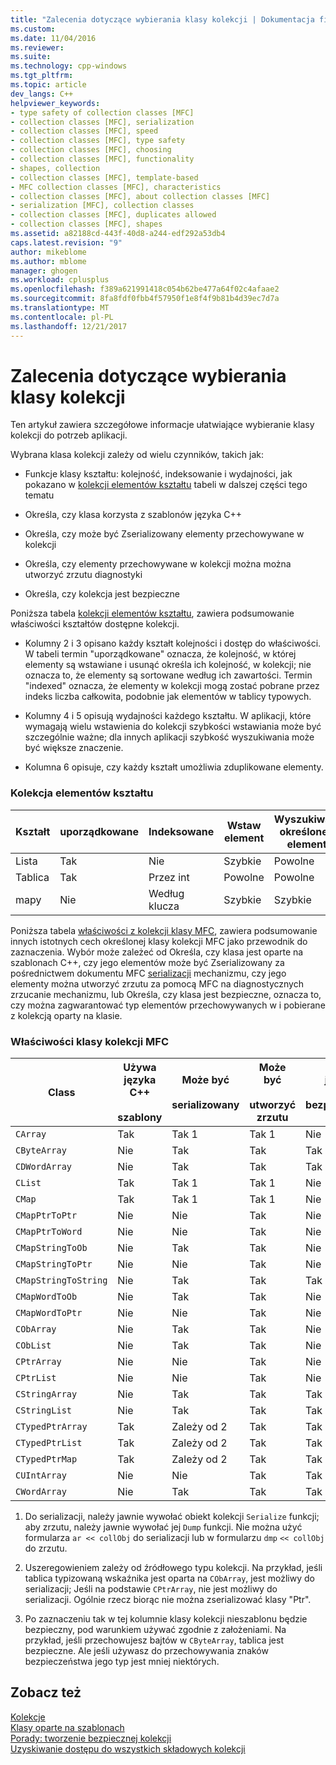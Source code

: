 ```yaml
---
title: "Zalecenia dotyczące wybierania klasy kolekcji | Dokumentacja firmy Microsoft"
ms.custom: 
ms.date: 11/04/2016
ms.reviewer: 
ms.suite: 
ms.technology: cpp-windows
ms.tgt_pltfrm: 
ms.topic: article
dev_langs: C++
helpviewer_keywords:
- type safety of collection classes [MFC]
- collection classes [MFC], serialization
- collection classes [MFC], speed
- collection classes [MFC], type safety
- collection classes [MFC], choosing
- collection classes [MFC], functionality
- shapes, collection
- collection classes [MFC], template-based
- MFC collection classes [MFC], characteristics
- collection classes [MFC], about collection classes [MFC]
- serialization [MFC], collection classes
- collection classes [MFC], duplicates allowed
- collection classes [MFC], shapes
ms.assetid: a82188cd-443f-40d8-a244-edf292a53db4
caps.latest.revision: "9"
author: mikeblome
ms.author: mblome
manager: ghogen
ms.workload: cplusplus
ms.openlocfilehash: f389a621991418c054b62be477a64f02c4afaae2
ms.sourcegitcommit: 8fa8fdf0fbb4f57950f1e8f4f9b81b4d39ec7d7a
ms.translationtype: MT
ms.contentlocale: pl-PL
ms.lasthandoff: 12/21/2017
---
```

# <a name="recommendations-for-choosing-a-collection-class"></a>Zalecenia dotyczące wybierania klasy kolekcji
Ten artykuł zawiera szczegółowe informacje ułatwiające wybieranie klasy kolekcji do potrzeb aplikacji.  
  
 Wybrana klasa kolekcji zależy od wielu czynników, takich jak:  
  
-   Funkcje klasy kształtu: kolejność, indeksowanie i wydajności, jak pokazano w [kolekcji elementów kształtu](#_core_collection_shape_features) tabeli w dalszej części tego tematu  
  
-   Określa, czy klasa korzysta z szablonów języka C++  
  
-   Określa, czy może być Zserializowany elementy przechowywane w kolekcji  
  
-   Określa, czy elementy przechowywane w kolekcji można można utworzyć zrzutu diagnostyki  
  
-   Określa, czy kolekcja jest bezpieczne  
  
 Poniższa tabela [kolekcji elementów kształtu](#_core_collection_shape_features), zawiera podsumowanie właściwości kształtów dostępne kolekcji.  
  
-   Kolumny 2 i 3 opisano każdy kształt kolejności i dostęp do właściwości. W tabeli termin "uporządkowane" oznacza, że kolejność, w której elementy są wstawiane i usunąć określa ich kolejność, w kolekcji; nie oznacza to, że elementy są sortowane według ich zawartości. Termin "indexed" oznacza, że elementy w kolekcji mogą zostać pobrane przez indeks liczba całkowita, podobnie jak elementów w tablicy typowych.  
  
-   Kolumny 4 i 5 opisują wydajności każdego kształtu. W aplikacji, które wymagają wielu wstawienia do kolekcji szybkości wstawiania może być szczególnie ważne; dla innych aplikacji szybkość wyszukiwania może być większe znaczenie.  
  
-   Kolumna 6 opisuje, czy każdy kształt umożliwia zduplikowane elementy.  
  
### <a name="_core_collection_shape_features"></a>Kolekcja elementów kształtu  
  
|Kształt|uporządkowane|Indeksowane|Wstaw element|Wyszukiwanie określonego elementu|Zduplikowane elementy|  
|-----------|--------------|--------------|-----------------------|----------------------------------|-------------------------|  
|Lista|Tak|Nie|Szybkie|Powolne|Tak|  
|Tablica|Tak|Przez int|Powolne|Powolne|Tak|  
|mapy|Nie|Według klucza|Szybkie|Szybkie|Tak (wartości) (kluczy)|  
  
 Poniższa tabela [właściwości z kolekcji klasy MFC](#_core_characteristics_of_mfc_collection_classes), zawiera podsumowanie innych istotnych cech określonej klasy kolekcji MFC jako przewodnik do zaznaczenia. Wybór może zależeć od Określa, czy klasa jest oparte na szablonach C++, czy jego elementów może być Zserializowany za pośrednictwem dokumentu MFC [serializacji](../mfc/serialization-in-mfc.md) mechanizmu, czy jego elementy można utworzyć zrzutu za pomocą MFC na diagnostycznych zrzucanie mechanizmu, lub Określa, czy klasa jest bezpieczne, oznacza to, czy można zagwarantować typ elementów przechowywanych w i pobierane z kolekcją oparty na klasie.  
  
### <a name="_core_characteristics_of_mfc_collection_classes"></a>Właściwości klasy kolekcji MFC  
  
|Class|Używa języka C++<br /><br /> szablony|Może być<br /><br /> serializowany|Może być<br /><br /> utworzyć zrzutu|jest<br /><br /> bezpieczne|  
|-----------|------------------------------|---------------------------|-----------------------|-----------------------|  
|`CArray`|Tak|Tak 1|Tak 1|Nie|  
|`CByteArray`|Nie|Tak|Tak|Tak 3|  
|`CDWordArray`|Nie|Tak|Tak|Tak 3|  
|`CList`|Tak|Tak 1|Tak 1|Nie|  
|`CMap`|Tak|Tak 1|Tak 1|Nie|  
|`CMapPtrToPtr`|Nie|Nie|Tak|Nie|  
|`CMapPtrToWord`|Nie|Nie|Tak|Nie|  
|`CMapStringToOb`|Nie|Tak|Tak|Nie|  
|`CMapStringToPtr`|Nie|Nie|Tak|Nie|  
|`CMapStringToString`|Nie|Tak|Tak|Tak 3|  
|`CMapWordToOb`|Nie|Tak|Tak|Nie|  
|`CMapWordToPtr`|Nie|Nie|Tak|Nie|  
|`CObArray`|Nie|Tak|Tak|Nie|  
|`CObList`|Nie|Tak|Tak|Nie|  
|`CPtrArray`|Nie|Nie|Tak|Nie|  
|`CPtrList`|Nie|Nie|Tak|Nie|  
|`CStringArray`|Nie|Tak|Tak|Tak 3|  
|`CStringList`|Nie|Tak|Tak|Tak 3|  
|`CTypedPtrArray`|Tak|Zależy od 2|Tak|Tak|  
|`CTypedPtrList`|Tak|Zależy od 2|Tak|Tak|  
|`CTypedPtrMap`|Tak|Zależy od 2|Tak|Tak|  
|`CUIntArray`|Nie|Nie|Tak|Tak 3|  
|`CWordArray`|Nie|Tak|Tak|Tak 3|  
  
 1. Do serializacji, należy jawnie wywołać obiekt kolekcji `Serialize` funkcji; aby zrzutu, należy jawnie wywołać jej `Dump` funkcji. Nie można użyć formularza `ar << collObj` do serializacji lub w formularzu `dmp` `<< collObj` do zrzutu.  
  
 2. Uszeregowieniem zależy od źródłowego typu kolekcji. Na przykład, jeśli tablica typizowaną wskaźnika jest oparta na `CObArray`, jest możliwy do serializacji; Jeśli na podstawie `CPtrArray`, nie jest możliwy do serializacji. Ogólnie rzecz biorąc nie można zserializować klasy "Ptr".  
  
 3. Po zaznaczeniu tak w tej kolumnie klasy kolekcji nieszablonu będzie bezpieczny, pod warunkiem używać zgodnie z założeniami. Na przykład, jeśli przechowujesz bajtów w `CByteArray`, tablica jest bezpieczne. Ale jeśli używasz do przechowywania znaków bezpieczeństwa jego typ jest mniej niektórych.  
  
## <a name="see-also"></a>Zobacz też  
 [Kolekcje](../mfc/collections.md)   
 [Klasy oparte na szablonach](../mfc/template-based-classes.md)   
 [Porady: tworzenie bezpiecznej kolekcji](../mfc/how-to-make-a-type-safe-collection.md)   
 [Uzyskiwanie dostępu do wszystkich składowych kolekcji](../mfc/accessing-all-members-of-a-collection.md)

